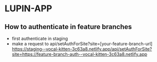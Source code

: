 # LUPIN-APP

## How to authenticate in feature branches

 * first authenticate in staging
 * make a request to api/setAuthForSite?site=[your-feature-branch-url]
     https://staging--vocal-kitten-3c63a8.netlify.app/api/setAuthForSite?site=https://feature-branch-auth--vocal-kitten-3c63a8.netlify.app
